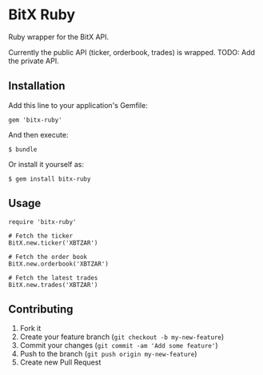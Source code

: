 # BitX Ruby

Ruby wrapper for the BitX API.

Currently the public API (ticker, orderbook, trades) is wrapped.
TODO: Add the private API.

## Installation

Add this line to your application's Gemfile:

    gem 'bitx-ruby'

And then execute:

    $ bundle

Or install it yourself as:

    $ gem install bitx-ruby

## Usage

```
require 'bitx-ruby'

# Fetch the ticker
BitX.new.ticker('XBTZAR')

# Fetch the order book
BitX.new.orderbook('XBTZAR')

# Fetch the latest trades
BitX.new.trades('XBTZAR')
```

## Contributing

1. Fork it
2. Create your feature branch (`git checkout -b my-new-feature`)
3. Commit your changes (`git commit -am 'Add some feature'`)
4. Push to the branch (`git push origin my-new-feature`)
5. Create new Pull Request
